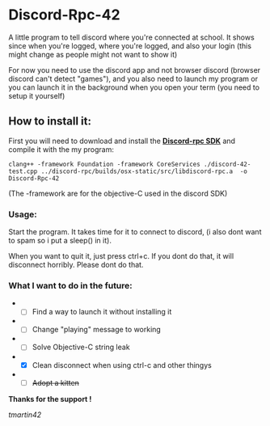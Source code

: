 # Discord-Rpc-42
 A little program to tell discord where you're connected at school. It shows since when you're logged, where you're logged, and also your login (this might change as people might not want to show it)

 For now you need to use the discord app and not browser discord (browser discord can't detect "games"), and you also need to launch my program or you can launch it in the background when you open your term (you need to setup it yourself)
## How to install it:
 First you will need to download and install the **[Discord-rpc SDK](https://github.com/discordapp/discord-rpc)**
 and compile it with the my program:

 ``` clang++ -framework Foundation -framework CoreServices ./discord-42-test.cpp ../discord-rpc/builds/osx-static/src/libdiscord-rpc.a  -o Discord-Rpc-42 ```

 (The -framework are for the objective-C used in the discord SDK)

### Usage:
Start the program. It takes time for it to connect to discord, (i also dont want to spam so i put a sleep() in it).

When you want to quit it, just press ctrl+c. If you dont do that, it will disconnect horribly. Please dont do that.

### What I want to do in the future:


* - [ ] Find a way to launch it without installing it
* - [ ] Change "playing" message to working
* - [ ] Solve Objective-C string leak
* - [x] Clean disconnect when using ctrl-c and other thingys
* - [ ] ~~Adopt a kitten~~

**Thanks for the support !**

*tmartin42*
